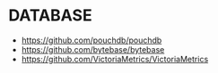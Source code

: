 # DATABASE

- https://github.com/pouchdb/pouchdb
- https://github.com/bytebase/bytebase
- https://github.com/VictoriaMetrics/VictoriaMetrics
